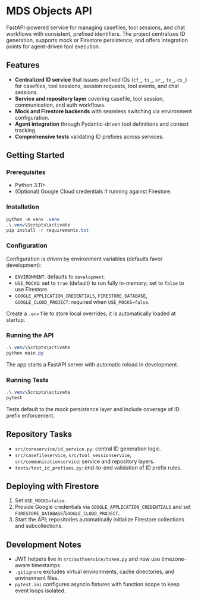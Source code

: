 # MDS Objects API

FastAPI-powered service for managing casefiles, tool sessions, and chat workflows with consistent, prefixed identifiers. The project centralizes ID generation, supports mock or Firestore persistence, and offers integration points for agent-driven tool execution.

## Features

- **Centralized ID service** that issues prefixed IDs (`cf_`, `ts_`, `sr_`, `te_`, `cs_`) for casefiles, tool sessions, session requests, tool events, and chat sessions.
- **Service and repository layer** covering casefile, tool session, communication, and auth workflows.
- **Mock and Firestore backends** with seamless switching via environment configuration.
- **Agent integration** through Pydantic-driven tool definitions and context tracking.
- **Comprehensive tests** validating ID prefixes across services.

## Getting Started

### Prerequisites

- Python 3.11+
- (Optional) Google Cloud credentials if running against Firestore.

### Installation

```powershell
python -m venv .venv
.\.venv\Scripts\activate
pip install -r requirements.txt
```

### Configuration

Configuration is driven by environment variables (defaults favor development):

- `ENVIRONMENT`: defaults to `development`.
- `USE_MOCKS`: set to `true` (default) to run fully in-memory; set to `false` to use Firestore.
- `GOOGLE_APPLICATION_CREDENTIALS`, `FIRESTORE_DATABASE`, `GOOGLE_CLOUD_PROJECT`: required when `USE_MOCKS=false`.

Create a `.env` file to store local overrides; it is automatically loaded at startup.

### Running the API

```powershell
.\.venv\Scripts\activate
python main.py
```

The app starts a FastAPI server with automatic reload in development.

### Running Tests

```powershell
.\.venv\Scripts\activate
pytest
```

Tests default to the mock persistence layer and include coverage of ID prefix enforcement.

## Repository Tasks

- `src/coreservice/id_service.py`: central ID generation logic.
- `src/casefileservice`, `src/tool_sessionservice`, `src/communicationservice`: service and repository layers.
- `tests/test_id_prefixes.py`: end-to-end validation of ID prefix rules.

## Deploying with Firestore

1. Set `USE_MOCKS=false`.
2. Provide Google credentials via `GOOGLE_APPLICATION_CREDENTIALS` and set `FIRESTORE_DATABASE`/`GOOGLE_CLOUD_PROJECT`.
3. Start the API; repositories automatically initialize Firestore collections and subcollections.

## Development Notes

- JWT helpers live in `src/authservice/token.py` and now use timezone-aware timestamps.
- `.gitignore` excludes virtual environments, cache directories, and environment files.
- `pytest.ini` configures asyncio fixtures with function scope to keep event loops isolated.
